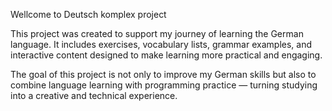 Wellcome to Deutsch komplex project


This project was created to support my journey of learning the German language. It includes exercises, vocabulary lists, grammar examples, and interactive content designed to make learning more practical and engaging.

The goal of this project is not only to improve my German skills but also to combine language learning with programming practice — turning studying into a creative and technical experience.
